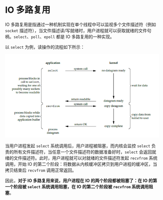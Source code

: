 # IO 多路复用

IO 多路复用是指通过一种机制实现在单个线程中可以监视多个文件描述符（例如 `socket` 描述符），当文件描述读/写就绪时，用户进程就可以获取就绪的文件句柄。`select`、`poll`、`epoll` 都是 IO 多路复用的一种实现。

以 `select` 为例，读操作的流程如下所示：

![IO Multiplexing Model](../imgs/IO-Multiplexing-Model.png)

当用户进程发起 `select` 系统调用后，用户进程被阻塞，而内核会监控 `select` 负责的所有文件描述符，当任意一个文件描述符的数据准备好时，`select` 会返回就绪的文件描述符。此时，用户进程就可以对就绪的文件描述符发起 `recvfrom` 系统调用，开始 IO 的第二个阶段：将数据从内核缓冲区拷贝到用户进程的缓冲区，当拷贝结束后 `recvfrom` 调用正常返回。 

因此，**对于 IO 多路复用来说，用户进程在 IO 的两个阶段都被阻塞了：在 IO 的第一个阶段被 `select` 系统调用阻塞，在 IO 的第二个阶段被 `recvfrom` 系统调用阻塞**。
